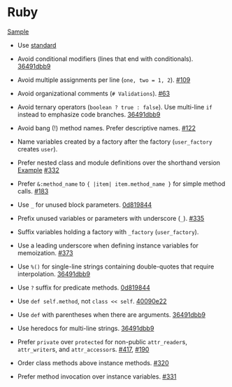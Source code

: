 Ruby
====

[Sample](sample.rb)

* Use [standard](https://github.com/testdouble/standard)

* Avoid conditional modifiers (lines that end with conditionals). [36491dbb9]
* Avoid multiple assignments per line (`one, two = 1, 2`). [#109]
* Avoid organizational comments (`# Validations`). [#63]
* Avoid ternary operators (`boolean ? true : false`). Use multi-line `if`
  instead to emphasize code branches. [36491dbb9]
* Avoid bang (!) method names. Prefer descriptive names. [#122]
* Name variables created by a factory after the factory (`user_factory`
  creates `user`).
* Prefer nested class and module definitions over the shorthand version
  [Example][class definition example] [#332]
* Prefer `&:method_name` to `{ |item| item.method_name }` for simple method
  calls. [#183]
* Use `_` for unused block parameters. [0d819844]
* Prefix unused variables or parameters with underscore (`_`). [#335]
* Suffix variables holding a factory with `_factory` (`user_factory`).
* Use a leading underscore when defining instance variables for memoization.
  [#373]
* Use `%()` for single-line strings containing double-quotes that require 
  interpolation. [36491dbb9]
* Use `?` suffix for predicate methods. [0d819844]
* Use `def self.method`, not `class << self`. [40090e22]
* Use `def` with parentheses when there are arguments. [36491dbb9]
* Use heredocs for multi-line strings. [36491dbb9]
* Prefer `private` over `protected` for non-public `attr_reader`s,
  `attr_writer`s, and `attr_accessor`s. [#417], [#190]
* Order class methods above instance methods. [#320]
* Prefer method invocation over instance variables. [#331]

[#63]: https://github.com/thoughtbot/guides/pull/63
[#109]: https://github.com/thoughtbot/guides/pull/109
[#122]: https://github.com/thoughtbot/guides/pull/122
[#183]: https://github.com/thoughtbot/guides/pull/183
[#190]: https://github.com/thoughtbot/guides/pull/190
[#320]: https://github.com/thoughtbot/guides/pull/320
[#331]: https://github.com/thoughtbot/guides/pull/331
[#332]: https://github.com/thoughtbot/guides/pull/332
[#335]: https://github.com/thoughtbot/guides/pull/335
[#373]: https://github.com/thoughtbot/guides/pull/373
[#417]: https://github.com/thoughtbot/guides/pull/417
[0d819844]: https://github.com/thoughtbot/guides/commit/0d819844
[36491dbb9]: https://github.com/thoughtbot/guides/commit/36491dbb9
[40090e22]: https://github.com/thoughtbot/guides/commit/40090e22
[class definition example]: /style/ruby/sample.rb#L103
